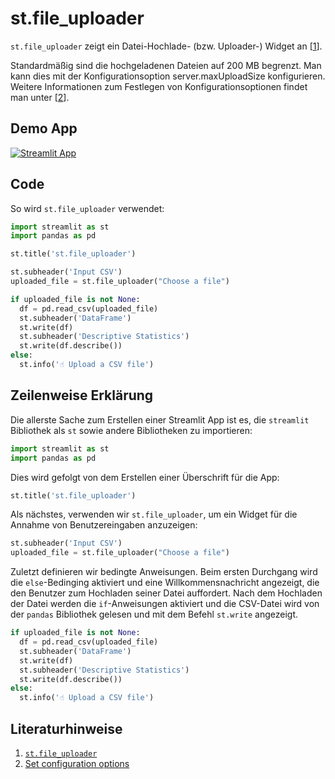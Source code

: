 # st.file_uploader

`st.file_uploader` zeigt ein Datei-Hochlade- (bzw. Uploader-) Widget an [[1](https://docs.streamlit.io/library/api-reference/widgets/st.file_uploader)].

Standardmäßig sind die hochgeladenen Dateien auf 200 MB begrenzt. Man kann dies mit der Konfigurationsoption server.maxUploadSize konfigurieren. Weitere Informationen zum Festlegen von Konfigurationsoptionen findet man unter [[2](https://docs.streamlit.io/library/advanced-features/configuration#set-configuration-options)].

## Demo App

[![Streamlit App](https://static.streamlit.io/badges/streamlit_badge_black_white.svg)](https://share.streamlit.io/dataprofessor/st.file_uploader/)

## Code
So wird `st.file_uploader` verwendet:
```python
import streamlit as st
import pandas as pd

st.title('st.file_uploader')

st.subheader('Input CSV')
uploaded_file = st.file_uploader("Choose a file")

if uploaded_file is not None:
  df = pd.read_csv(uploaded_file)
  st.subheader('DataFrame')
  st.write(df)
  st.subheader('Descriptive Statistics')
  st.write(df.describe())
else:
  st.info('☝️ Upload a CSV file')
```

## Zeilenweise Erklärung
Die allerste Sache zum Erstellen einer Streamlit App ist es, die `streamlit` Bibliothek als `st` sowie andere Bibliotheken zu importieren:
```python
import streamlit as st
import pandas as pd
```

Dies wird gefolgt von dem Erstellen einer Überschrift für die App:
```python
st.title('st.file_uploader')
```

Als nächstes, verwenden wir `st.file_uploader`, um ein Widget für die Annahme von Benutzereingaben anzuzeigen:
```python
st.subheader('Input CSV')
uploaded_file = st.file_uploader("Choose a file")
```

Zuletzt definieren wir bedingte Anweisungen. Beim ersten Durchgang wird die `else`-Bedinging aktiviert und eine Willkommensnachricht angezeigt, die den Benutzer zum Hochladen seiner Datei auffordert. Nach dem Hochladen der Datei werden die `if`-Anweisungen aktiviert und die CSV-Datei wird von der `pandas` Bibliothek gelesen und mit dem Befehl `st.write` angezeigt.

```python
if uploaded_file is not None:
  df = pd.read_csv(uploaded_file)
  st.subheader('DataFrame')
  st.write(df)
  st.subheader('Descriptive Statistics')
  st.write(df.describe())
else:
  st.info('☝️ Upload a CSV file')
```

## Literaturhinweise
1. [`st.file_uploader`](https://docs.streamlit.io/library/api-reference/widgets/st.file_uploader)
2. [Set configuration options](https://docs.streamlit.io/library/advanced-features/configuration#set-configuration-options)
